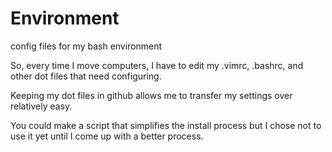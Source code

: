 # Environment
config files for my bash environment

So, every time I move computers, I have to edit my .vimrc, .bashrc, and other dot files that need configuring.

Keeping my dot files in github allows me to transfer my settings over relatively easy.

You could make a script that simplifies the install process but I chose not to use it yet until I come up with a better process.
